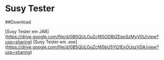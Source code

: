 # Susy Tester

##Download

[Susy Tester em JAR] (https://drive.google.com/file/d/0B5QULOuZcf65ODBtZEppSzMyV0U/view?usp=sharing)
[Susy Tester em .exe] (https://drive.google.com/file/d/0B5QULOuZcf65bU5YQ1ExOUszVDA/view?usp=sharing)


